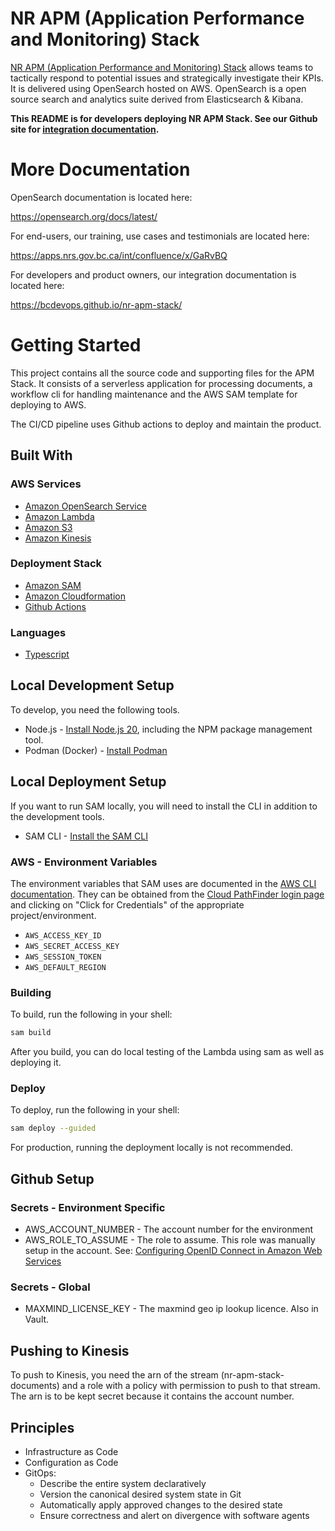 # NR APM (Application Performance and Monitoring) Stack

[NR APM (Application Performance and Monitoring) Stack](https://apm.io.nrs.gov.bc.ca/_plugin/_dashboards) allows teams to tactically respond to potential issues and strategically investigate their KPIs. It is delivered using OpenSearch hosted on AWS. OpenSearch is a open source search and analytics suite derived from Elasticsearch & Kibana.

<b>This README is for developers deploying NR APM Stack. See our Github site for [integration documentation](https://bcdevops.github.io/nr-apm-stack/).</b>

# More Documentation

OpenSearch documentation is located here:

https://opensearch.org/docs/latest/

For end-users, our training, use cases and testimonials are located here:

https://apps.nrs.gov.bc.ca/int/confluence/x/GaRvBQ

For developers and product owners, our integration documentation is located here:

https://bcdevops.github.io/nr-apm-stack/

# Getting Started

This project contains all the source code and supporting files for the APM Stack. It consists of a serverless application for processing documents, a workflow cli for handling maintenance and the AWS SAM template for deploying to AWS.

The CI/CD pipeline uses Github actions to deploy and maintain the product.

## Built With

### AWS Services

* [Amazon OpenSearch Service](https://aws.amazon.com/opensearch-service)
* [Amazon Lambda](https://aws.amazon.com/lambda/)
* [Amazon S3](https://aws.amazon.com/s3/)
* [Amazon Kinesis](https://aws.amazon.com/kinesis/)

### Deployment Stack

* [Amazon SAM](https://aws.amazon.com/serverless/sam/)
* [Amazon Cloudformation](https://aws.amazon.com/cloudformation/)
* [Github Actions](https://github.com/features/actions)

### Languages

* [Typescript](https://www.typescriptlang.org)

## Local Development Setup

To develop, you need the following tools.


* Node.js - [Install Node.js 20](https://nodejs.org/en/), including the NPM package management tool.
* Podman (Docker) - [Install Podman](https://podman.io/docs/installation)

## Local Deployment Setup

If you want to run SAM locally, you will need to install the CLI in addition to the development tools.

* SAM CLI - [Install the SAM CLI](https://docs.aws.amazon.com/serverless-application-model/latest/developerguide/serverless-sam-cli-install.html)

### AWS - Environment Variables

The environment variables that SAM uses are documented in the [AWS CLI documentation](https://docs.aws.amazon.com/cli/latest/userguide/cli-configure-envvars.html). They can be obtained from the [Cloud PathFinder login page](http://login.nimbus.cloud.gov.bc.ca/) and clicking on "Click for Credentials" of the appropriate project/environment.

- `AWS_ACCESS_KEY_ID`
- `AWS_SECRET_ACCESS_KEY`
- `AWS_SESSION_TOKEN`
- `AWS_DEFAULT_REGION`

### Building

To build, run the following in your shell:

```bash
sam build
```

After you build, you can do local testing of the Lambda using sam as well as deploying it.

### Deploy

To deploy, run the following in your shell:

```bash
sam deploy --guided
```

For production, running the deployment locally is not recommended.

## Github Setup

### Secrets - Environment Specific

- AWS_ACCOUNT_NUMBER - The account number for the environment
- AWS_ROLE_TO_ASSUME - The role to assume. This role was manually setup in the account. See: [Configuring OpenID Connect in Amazon Web Services](https://docs.github.com/en/actions/deployment/security-hardening-your-deployments/configuring-openid-connect-in-amazon-web-services)

### Secrets - Global

- MAXMIND_LICENSE_KEY - The maxmind geo ip lookup licence. Also in Vault.

## Pushing to Kinesis

To push to Kinesis, you need the arn of the stream (nr-apm-stack-documents) and a role with a policy with permission to push to that stream. The arn is to be kept secret because it contains the account number.

## Principles
- Infrastructure as Code
- Configuration as Code
- GitOps:
  - Describe the entire system declaratively
  - Version the canonical desired system state in Git
  - Automatically apply approved changes to the desired state
  - Ensure correctness and alert on divergence with software agents
